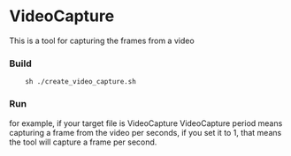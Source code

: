VideoCapture
=====================
This is a tool for capturing the frames from a video

###	Build
		sh ./create_video_capture.sh

### Run
for example, if your target file is VideoCapture
		VideoCapture <period> <path to capturing video>
period means capturing a frame from the video per <period> seconds, if you set it to 1, that means the tool will capture a frame per second.
